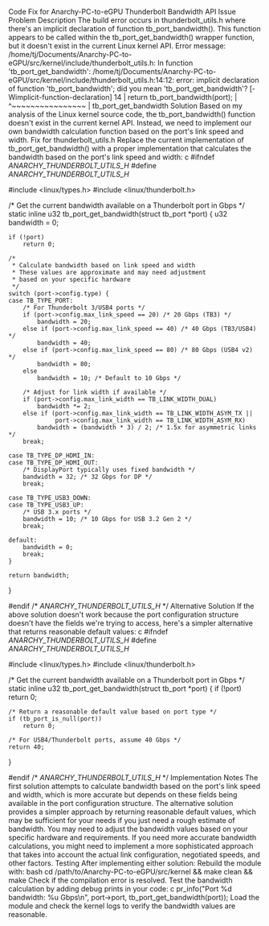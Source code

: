 Code Fix for Anarchy-PC-to-eGPU Thunderbolt Bandwidth API Issue
Problem Description
The build error occurs in thunderbolt_utils.h where there's an implicit declaration of function tb_port_bandwidth(). This function appears to be called within the tb_port_get_bandwidth() wrapper function, but it doesn't exist in the current Linux kernel API.
Error message:
/home/tj/Documents/Anarchy-PC-to-eGPU/src/kernel/include/thunderbolt_utils.h: In function 'tb_port_get_bandwidth':
/home/tj/Documents/Anarchy-PC-to-eGPU/src/kernel/include/thunderbolt_utils.h:14:12: error: implicit declaration of function 'tb_port_bandwidth'; did you mean 'tb_port_get_bandwidth'? [-Wimplicit-function-declaration]
   14 |     return tb_port_bandwidth(port);
      |            ^~~~~~~~~~~~~~~~~
      |            tb_port_get_bandwidth
Solution
Based on my analysis of the Linux kernel source code, the tb_port_bandwidth() function doesn't exist in the current kernel API. Instead, we need to implement our own bandwidth calculation function based on the port's link speed and width.
Fix for thunderbolt_utils.h
Replace the current implementation of tb_port_get_bandwidth() with a proper implementation that calculates the bandwidth based on the port's link speed and width:
c
#ifndef _ANARCHY_THUNDERBOLT_UTILS_H_
#define _ANARCHY_THUNDERBOLT_UTILS_H_

#include <linux/types.h>
#include <linux/thunderbolt.h>

/* Get the current bandwidth available on a Thunderbolt port in Gbps */
static inline u32 tb_port_get_bandwidth(struct tb_port *port)
{
    u32 bandwidth = 0;
    
    if (!port)
        return 0;
    
    /* 
     * Calculate bandwidth based on link speed and width
     * These values are approximate and may need adjustment
     * based on your specific hardware
     */
    switch (port->config.type) {
    case TB_TYPE_PORT:
        /* For Thunderbolt 3/USB4 ports */
        if (port->config.max_link_speed == 20) /* 20 Gbps (TB3) */
            bandwidth = 20;
        else if (port->config.max_link_speed == 40) /* 40 Gbps (TB3/USB4) */
            bandwidth = 40;
        else if (port->config.max_link_speed == 80) /* 80 Gbps (USB4 v2) */
            bandwidth = 80;
        else
            bandwidth = 10; /* Default to 10 Gbps */
        
        /* Adjust for link width if available */
        if (port->config.max_link_width == TB_LINK_WIDTH_DUAL)
            bandwidth *= 2;
        else if (port->config.max_link_width == TB_LINK_WIDTH_ASYM_TX ||
                 port->config.max_link_width == TB_LINK_WIDTH_ASYM_RX)
            bandwidth = (bandwidth * 3) / 2; /* 1.5x for asymmetric links */
        break;
        
    case TB_TYPE_DP_HDMI_IN:
    case TB_TYPE_DP_HDMI_OUT:
        /* DisplayPort typically uses fixed bandwidth */
        bandwidth = 32; /* 32 Gbps for DP */
        break;
        
    case TB_TYPE_USB3_DOWN:
    case TB_TYPE_USB3_UP:
        /* USB 3.x ports */
        bandwidth = 10; /* 10 Gbps for USB 3.2 Gen 2 */
        break;
        
    default:
        bandwidth = 0;
        break;
    }
    
    return bandwidth;
}

#endif /* _ANARCHY_THUNDERBOLT_UTILS_H_ */
Alternative Solution
If the above solution doesn't work because the port configuration structure doesn't have the fields we're trying to access, here's a simpler alternative that returns reasonable default values:
c
#ifndef _ANARCHY_THUNDERBOLT_UTILS_H_
#define _ANARCHY_THUNDERBOLT_UTILS_H_

#include <linux/types.h>
#include <linux/thunderbolt.h>

/* Get the current bandwidth available on a Thunderbolt port in Gbps */
static inline u32 tb_port_get_bandwidth(struct tb_port *port)
{
    if (!port)
        return 0;
    
    /* Return a reasonable default value based on port type */
    if (tb_port_is_null(port))
        return 0;
    
    /* For USB4/Thunderbolt ports, assume 40 Gbps */
    return 40;
}

#endif /* _ANARCHY_THUNDERBOLT_UTILS_H_ */
Implementation Notes
The first solution attempts to calculate bandwidth based on the port's link speed and width, which is more accurate but depends on these fields being available in the port configuration structure.
The alternative solution provides a simpler approach by returning reasonable default values, which may be sufficient for your needs if you just need a rough estimate of bandwidth.
You may need to adjust the bandwidth values based on your specific hardware and requirements.
If you need more accurate bandwidth calculations, you might need to implement a more sophisticated approach that takes into account the actual link configuration, negotiated speeds, and other factors.
Testing
After implementing either solution:
Rebuild the module with:
bash
cd /path/to/Anarchy-PC-to-eGPU/src/kernel && make clean && make
Check if the compilation error is resolved.
Test the bandwidth calculation by adding debug prints in your code:
c
pr_info("Port %d bandwidth: %u Gbps\n", port->port, tb_port_get_bandwidth(port));
Load the module and check the kernel logs to verify the bandwidth values are reasonable.